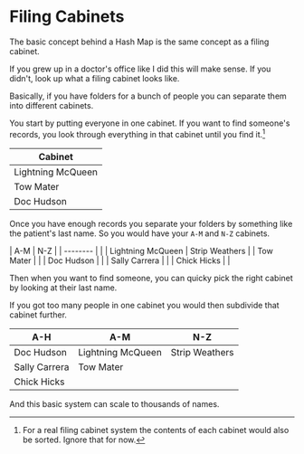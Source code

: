 # Filing Cabinets

The basic concept behind a Hash Map is the same concept as a filing cabinet.

If you grew up in a doctor's office like I did this will make sense. If you didn't, look up
what a filing cabinet looks like.

Basically, if you have folders for a bunch of people you can separate them into different cabinets.

You start by putting everyone in one cabinet. If you want to find someone's records, you look through
everything in that cabinet until you find it.[^sorted]

| Cabinet  |
| -------- | 
| Lightning McQueen  |
| Tow Mater |
| Doc Hudson |

Once you have enough records you separate your folders by something like the patient's last name. So you would
have your `A-M` and `N-Z` cabinets.

| A-M  | N-Z |
| -------- | |
| Lightning McQueen  | Strip Weathers |
| Tow Mater | |
| Doc Hudson | |
| Sally Carrera | |
| Chick Hicks | |

Then when you want to find someone, you can quicky pick the right cabinet by looking at their last name.

If you got too many people in one cabinet you would then subdivide that cabinet further.

| A-H    | A-M  | N-Z |
| -------- | ---- |-- |
| Doc Hudson | Lightning McQueen  | Strip Weathers |
| Sally Carrera | Tow Mater | |
| Chick Hicks | | |

And this basic system can scale to thousands of names.



[^sorted]: For a real filing cabinet system the contents of each cabinet would also be sorted. Ignore that for now.